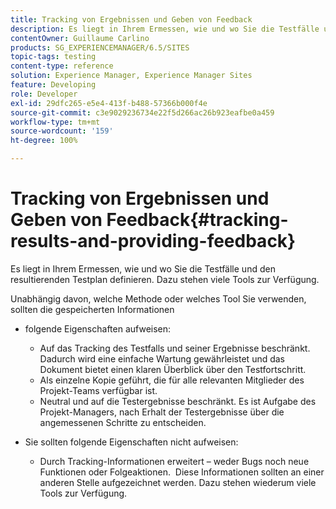 ```yaml
---
title: Tracking von Ergebnissen und Geben von Feedback
description: Es liegt in Ihrem Ermessen, wie und wo Sie die Testfälle und den resultierenden Testplan definieren.
contentOwner: Guillaume Carlino
products: SG_EXPERIENCEMANAGER/6.5/SITES
topic-tags: testing
content-type: reference
solution: Experience Manager, Experience Manager Sites
feature: Developing
role: Developer
exl-id: 29dfc265-e5e4-413f-b488-57366b000f4e
source-git-commit: c3e9029236734e22f5d266ac26b923eafbe0a459
workflow-type: tm+mt
source-wordcount: '159'
ht-degree: 100%

---
```


# Tracking von Ergebnissen und Geben von Feedback{#tracking-results-and-providing-feedback}

Es liegt in Ihrem Ermessen, wie und wo Sie die Testfälle und den resultierenden Testplan definieren. Dazu stehen viele Tools zur Verfügung.

Unabhängig davon, welche Methode oder welches Tool Sie verwenden, sollten die gespeicherten Informationen

* folgende Eigenschaften aufweisen:

   * Auf das Tracking des Testfalls und seiner Ergebnisse beschränkt. Dadurch wird eine einfache Wartung gewährleistet und das Dokument bietet einen klaren Überblick über den Testfortschritt.
   * Als einzelne Kopie geführt, die für alle relevanten Mitglieder des Projekt-Teams verfügbar ist.
   * Neutral und auf die Testergebnisse beschränkt. Es ist Aufgabe des Projekt-Managers, nach Erhalt der Testergebnisse über die angemessenen Schritte zu entscheiden.

* Sie sollten folgende Eigenschaften nicht aufweisen:

   * Durch Tracking-Informationen erweitert – weder Bugs noch neue Funktionen oder Folgeaktionen.  Diese Informationen sollten an einer anderen Stelle aufgezeichnet werden. Dazu stehen wiederum viele Tools zur Verfügung.
